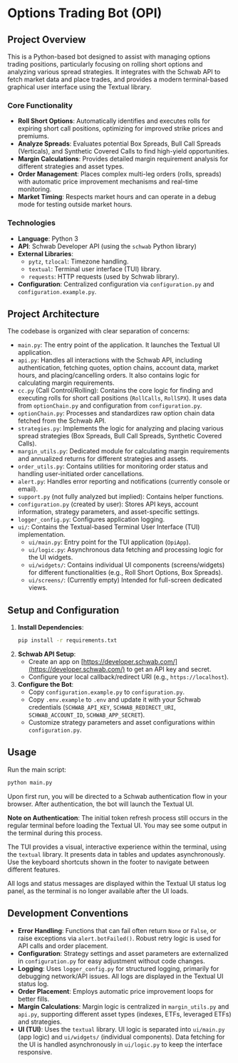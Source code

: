 # Options Trading Bot (OPI)

## Project Overview

This is a Python-based bot designed to assist with managing options trading positions, particularly focusing on rolling short options and analyzing various spread strategies. It integrates with the Schwab API to fetch market data and place trades, and provides a modern terminal-based graphical user interface using the Textual library.

### Core Functionality

- **Roll Short Options**: Automatically identifies and executes rolls for expiring short call positions, optimizing for improved strike prices and premiums.
- **Analyze Spreads**: Evaluates potential Box Spreads, Bull Call Spreads (Verticals), and Synthetic Covered Calls to find high-yield opportunities.
- **Margin Calculations**: Provides detailed margin requirement analysis for different strategies and asset types.
- **Order Management**: Places complex multi-leg orders (rolls, spreads) with automatic price improvement mechanisms and real-time monitoring.
- **Market Timing**: Respects market hours and can operate in a debug mode for testing outside market hours.

### Technologies

- **Language**: Python 3
- **API**: Schwab Developer API (using the `schwab` Python library)
- **External Libraries**:
  - `pytz`, `tzlocal`: Timezone handling.
  - `textual`: Terminal user interface (TUI) library.
  - `requests`: HTTP requests (used by Schwab library).
- **Configuration**: Centralized configuration via `configuration.py` and `configuration.example.py`.

## Project Architecture

The codebase is organized with clear separation of concerns:

- `main.py`: The entry point of the application. It launches the Textual UI application.
- `api.py`: Handles all interactions with the Schwab API, including authentication, fetching quotes, option chains, account data, market hours, and placing/cancelling orders. It also contains logic for calculating margin requirements.
- `cc.py` (Call Control/Rolling): Contains the core logic for finding and executing rolls for short call positions (`RollCalls`, `RollSPX`). It uses data from `optionChain.py` and configuration from `configuration.py`.
- `optionChain.py`: Processes and standardizes raw option chain data fetched from the Schwab API.
- `strategies.py`: Implements the logic for analyzing and placing various spread strategies (Box Spreads, Bull Call Spreads, Synthetic Covered Calls).
- `margin_utils.py`: Dedicated module for calculating margin requirements and annualized returns for different strategies and assets.
- `order_utils.py`: Contains utilities for monitoring order status and handling user-initiated order cancellations.
- `alert.py`: Handles error reporting and notifications (currently console or email).
- `support.py` (not fully analyzed but implied): Contains helper functions.
- `configuration.py` (created by user): Stores API keys, account information, strategy parameters, and asset-specific settings.
- `logger_config.py`: Configures application logging.
- `ui/`: Contains the Textual-based Terminal User Interface (TUI) implementation.
  - `ui/main.py`: Entry point for the TUI application (`OpiApp`).
  - `ui/logic.py`: Asynchronous data fetching and processing logic for the UI widgets.
  - `ui/widgets/`: Contains individual UI components (screens/widgets) for different functionalities (e.g., Roll Short Options, Box Spreads).
  - `ui/screens/`: (Currently empty) Intended for full-screen dedicated views.

## Setup and Configuration

1.  **Install Dependencies**:
    ```bash
    pip install -r requirements.txt
    ```
2.  **Schwab API Setup**:
    - Create an app on [https://developer.schwab.com/](https://developer.schwab.com/) to get an API key and secret.
    - Configure your local callback/redirect URI (e.g., `https://localhost`).
3.  **Configure the Bot**:
    - Copy `configuration.example.py` to `configuration.py`.
    - Copy `.env.example` to `.env` and update it with your Schwab credentials (`SCHWAB_API_KEY`, `SCHWAB_REDIRECT_URI`, `SCHWAB_ACCOUNT_ID`, `SCHWAB_APP_SECRET`).
    - Customize strategy parameters and asset configurations within `configuration.py`.

## Usage

Run the main script:
```bash
python main.py
```

Upon first run, you will be directed to a Schwab authentication flow in your browser. After authentication, the bot will launch the Textual UI.

**Note on Authentication**: The initial token refresh process still occurs in the regular terminal before loading the Textual UI. You may see some output in the terminal during this process.

The TUI provides a visual, interactive experience within the terminal, using the `textual` library. It presents data in tables and updates asynchronously. Use the keyboard shortcuts shown in the footer to navigate between different features.

All logs and status messages are displayed within the Textual UI status log panel, as the terminal is no longer available after the UI loads.

## Development Conventions

- **Error Handling**: Functions that can fail often return `None` or `False`, or raise exceptions via `alert.botFailed()`. Robust retry logic is used for API calls and order placement.
- **Configuration**: Strategy settings and asset parameters are externalized in `configuration.py` for easy adjustment without code changes.
- **Logging**: Uses `logger_config.py` for structured logging, primarily for debugging network/API issues. All logs are displayed in the Textual UI status log.
- **Order Placement**: Employs automatic price improvement loops for better fills.
- **Margin Calculations**: Margin logic is centralized in `margin_utils.py` and `api.py`, supporting different asset types (indexes, ETFs, leveraged ETFs) and strategies.
- **UI (TUI)**: Uses the `textual` library. UI logic is separated into `ui/main.py` (app logic) and `ui/widgets/` (individual components). Data fetching for the UI is handled asynchronously in `ui/logic.py` to keep the interface responsive.
